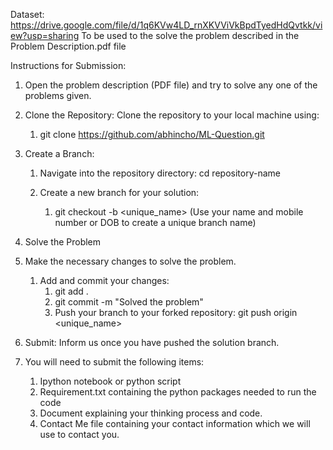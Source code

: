 Dataset: https://drive.google.com/file/d/1q6KVw4LD_rnXKVViVkBpdTyedHdQvtkk/view?usp=sharing
To be used to the solve the problem described in the Problem Description.pdf file

Instructions for Submission:

1. Open the problem description (PDF file) and try to solve any one of the problems given.

2. Clone the Repository: Clone the repository to your local machine using: 
    1. git clone https://github.com/abhincho/ML-Question.git

2. Create a Branch: 
    1. Navigate into the repository directory: 
        cd repository-name

    2. Create a new branch for your solution:
        1. git checkout -b <unique_name> (Use your name and mobile number or DOB to create a unique branch name)

4. Solve the Problem

5. Make the necessary changes to solve the problem.
    1. Add and commit your changes:
        1. git add .
        2. git commit -m "Solved the problem"
        3. Push your branch to your forked repository: git push origin <unique_name>

6. Submit: Inform us once you have pushed the solution branch.

7. You will need to submit the following items:

    1. Ipython notebook or python script
    2. Requirement.txt containing the python packages needed to run the code
    3. Document explaining your thinking process and code.
    4. Contact Me file containing your contact information which we will use to contact you.
